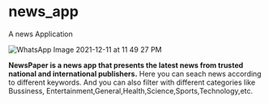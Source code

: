 # news_app

A news Application

![WhatsApp Image 2021-12-11 at 11 49 27 PM](https://user-images.githubusercontent.com/68226836/145687414-efd32b60-1018-4821-85f6-67ea160eeba1.jpeg)

**NewsPaper is a news app that presents the latest news from trusted national and international publishers.**
Here you can seach news according to different keywords.
And you can also filter with different categories like Bussiness, Entertainment,General,Health,Science,Sports,Technology,etc.
